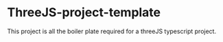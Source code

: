 # ThreeJS-project-template

This project is all the boiler plate required for a threeJS typescript project.